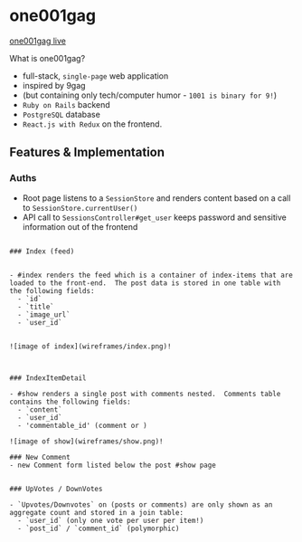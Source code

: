 # one001gag

[one001gag live][heroku]

[heroku]: http://www.one001gag.com/

What is one001gag?
 - full-stack, `single-page` web application
 - inspired by 9gag
 - (but containing only tech/computer humor - `1001 is binary for 9!`)
 - `Ruby on Rails` backend
 - `PostgreSQL` database
 - `React.js with Redux` on the frontend.  

## Features & Implementation

### Auths

 - Root page listens to a `SessionStore` and renders content based on a call to `SessionStore.currentUser()`
 - API call to `SessionsController#get_user` keeps password and sensitive information out of the frontend

  ```

### Index (feed)


  - #index renders the feed which is a container of index-items that are loaded to the front-end.  The post data is stored in one table with the following fields:
    - `id`
    - `title`
    - `image_url`
    - `user_id`


![image of index](wireframes/index.png)!



### IndexItemDetail

  - #show renders a single post with comments nested.  Comments table contains the following fields:
    - `content`
    - `user_id`
    - 'commentable_id' (comment or )

![image of show](wireframes/show.png)!

### New Comment
  - new Comment form listed below the post #show page


### UpVotes / DownVotes

  - `Upvotes/Downvotes` on (posts or comments) are only shown as an aggregate count and stored in a join table:
    - `user_id` (only one vote per user per item!)
    - `post_id` / `comment_id` (polymorphic)
